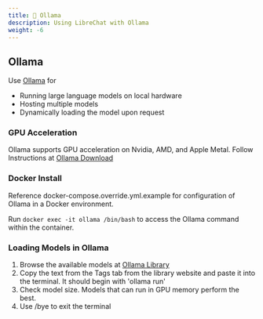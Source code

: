 ```yaml
---
title: 🚅 Ollama
description: Using LibreChat with Ollama 
weight: -6
---
```

## Ollama
Use [Ollama](https://ollama.ai/) for

* Running large language models on local hardware
* Hosting multiple models
* Dynamically loading the model upon request

### GPU Acceleration
Ollama supports GPU acceleration on Nvidia, AMD, and Apple Metal. Follow Instructions at [Ollama Download](https://ollama.com/download) 

### Docker Install
Reference docker-compose.override.yml.example for configuration of Ollama in a Docker environment.

Run ```docker exec -it ollama /bin/bash``` to access the Ollama command within the container.

### Loading Models in Ollama
1. Browse the available models at [Ollama Library](https://ollama.ai/library)
2. Copy the text from the Tags tab from the library website and paste it into the terminal. It should begin with 'ollama run'
3. Check model size. Models that can run in GPU memory perform the best.
4. Use /bye to exit the terminal

